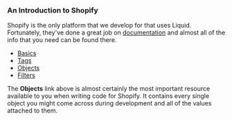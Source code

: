 ### An Introduction to Shopify

Shopify is the only platform that we develop for that uses Liquid. Fortunately, they've done a great job on [documentation](http://docs.shopify.com/themes) and almost all of the info that you need can be found there.

* [Basics](http://docs.shopify.com/themes/liquid-documentation/basics)
* [Tags](http://docs.shopify.com/themes/liquid-documentation/tags)
* [Objects](http://docs.shopify.com/themes/liquid-documentation/objects)
* [Filters](http://docs.shopify.com/themes/liquid-documentation/filters)

The **Objects** link above is almost certainly the most important resource available to you when writing code for Shopify. It contains every single object you might come across during development and all of the values attached to them.